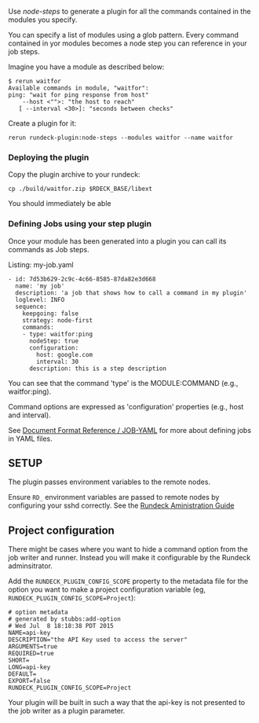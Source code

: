 Use *node-steps* to generate a plugin for all the commands
contained in the modules you specify.

You can specify a list of modules using a glob pattern. Every command
contained in yor modules becomes a node step you can reference in
your job steps.

Imagine you have a module as described below:

	$ rerun waitfor
	Available commands in module, "waitfor":
	ping: "wait for ping response from host"
	    --host <"">: "the host to reach"
	   [ --interval <30>]: "seconds between checks"

Create a plugin for it:

    rerun rundeck-plugin:node-steps --modules waitfor --name waitfor

### Deploying the plugin

Copy the plugin archive to your rundeck:

    cp ./build/waitfor.zip $RDECK_BASE/libext

You should immediately be able

### Defining Jobs using your step plugin

Once your module has been generated into a plugin you can call its commands as Job steps.

Listing: my-job.yaml

	- id: 7d53b629-2c9c-4c66-8585-87da82e3d668
	  name: 'my job'
	  description: 'a job that shows how to call a command in my plugin'  
	  loglevel: INFO
	  sequence:
	    keepgoing: false
	    strategy: node-first
	    commands:
	    - type: waitfor:ping
	      nodeStep: true
	      configuration:
	        host: google.com
	        interval: 30
	      description: this is a step description

You can see that the command 'type' is the MODULE:COMMAND (e.g., waitfor:ping).

Command options are expressed as 'configuration' properties (e.g., host and interval).

See [Document Format Reference / JOB-YAML](http://rundeck.org/docs/man5/job-yaml.html#plugin-step-entry)
for more about defining jobs in YAML files.

## SETUP

The plugin passes environment variables to the remote nodes.

Ensure `RD_` environment variables are passed to remote nodes by configuring your sshd correctly.
See the [Rundeck Aministration Guide](http://rundeck.org/docs/plugins-user-guide/ssh-plugins.html#passing-environment-variables-through-remote-command)

## Project configuration

There might be cases where you want to hide a command option from the
job writer and runner. 
Instead you will make it configurable by the Rundeck adminsitrator.

Add the `RUNDECK_PLUGIN_CONFIG_SCOPE` property to the metadata file for the option
you want to make a project configuration variable (eg, `RUNDECK_PLUGIN_CONFIG_SCOPE=Project`):

	# option metadata
	# generated by stubbs:add-option
	# Wed Jul  8 18:18:38 PDT 2015
	NAME=api-key
	DESCRIPTION="the API Key used to access the server"
	ARGUMENTS=true
	REQUIRED=true
	SHORT=
	LONG=api-key
	DEFAULT=
	EXPORT=false
	RUNDECK_PLUGIN_CONFIG_SCOPE=Project

Your plugin will be built in such a way that the api-key is not presented
to the job writer as a plugin parameter.


